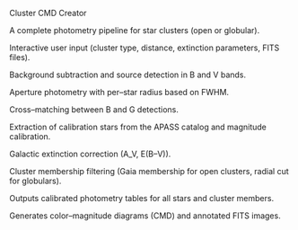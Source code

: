 Cluster CMD Creator

A complete photometry pipeline for star clusters (open or globular).

Interactive user input (cluster type, distance, extinction parameters, FITS files).

Background subtraction and source detection in B and V bands.

Aperture photometry with per–star radius based on FWHM.

Cross–matching between B and G detections.

Extraction of calibration stars from the APASS catalog and magnitude calibration.

Galactic extinction correction (A_V, E(B–V)).

Cluster membership filtering (Gaia membership for open clusters, radial cut for globulars).

Outputs calibrated photometry tables for all stars and cluster members.

Generates color–magnitude diagrams (CMD) and annotated FITS images.
